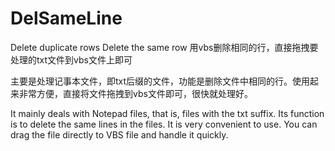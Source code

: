 # DelSameLine
 Delete duplicate rows   Delete the same row 用vbs删除相同的行，直接拖拽要处理的txt文件到vbs文件上即可

主要是处理记事本文件，即txt后缀的文件，功能是删除文件中相同的行。使用起来非常方便，直接将文件拖拽到vbs文件即可，很快就处理好。

 It mainly deals with Notepad files, that is, files with the txt suffix. Its function is to delete the same lines in the files. It is very convenient to use. You can drag the file directly to VBS file and handle it quickly. 
